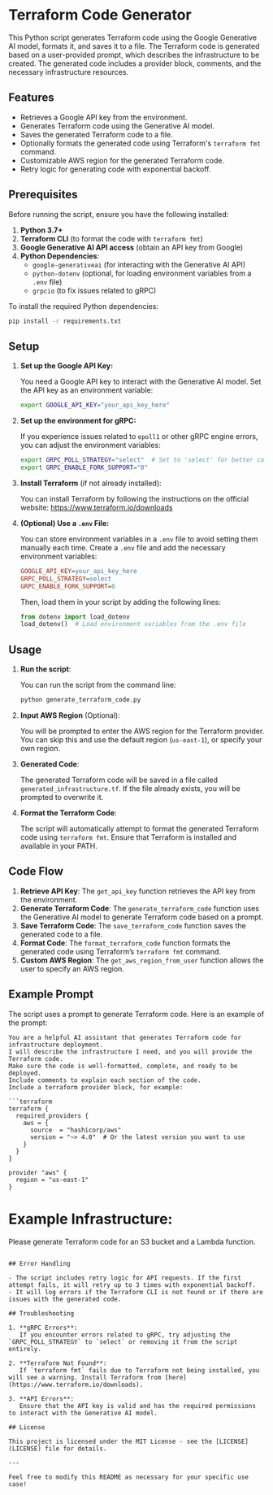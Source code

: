 # Terraform Code Generator

This Python script generates Terraform code using the Google Generative AI model, formats it, and saves it to a file. The Terraform code is generated based on a user-provided prompt, which describes the infrastructure to be created. The generated code includes a provider block, comments, and the necessary infrastructure resources.

## Features

- Retrieves a Google API key from the environment.
- Generates Terraform code using the Generative AI model.
- Saves the generated Terraform code to a file.
- Optionally formats the generated code using Terraform's `terraform fmt` command.
- Customizable AWS region for the generated Terraform code.
- Retry logic for generating code with exponential backoff.

## Prerequisites

Before running the script, ensure you have the following installed:

1. **Python 3.7+**
2. **Terraform CLI** (to format the code with `terraform fmt`)
3. **Google Generative AI API access** (obtain an API key from Google)
4. **Python Dependencies**:
   - `google-generativeai` (for interacting with the Generative AI API)
   - `python-dotenv` (optional, for loading environment variables from a `.env` file)
   - `grpcio` (to fix issues related to gRPC)

To install the required Python dependencies:

```bash
pip install -r requirements.txt
```

## Setup

1. **Set up the Google API Key:**
   
   You need a Google API key to interact with the Generative AI model. Set the API key as an environment variable:

   ```bash
   export GOOGLE_API_KEY="your_api_key_here"
   ```

2. **Set up the environment for gRPC:**
   
   If you experience issues related to `epoll1` or other gRPC engine errors, you can adjust the environment variables:

   ```bash
   export GRPC_POLL_STRATEGY="select"  # Set to 'select' for better compatibility
   export GRPC_ENABLE_FORK_SUPPORT="0"
   ```

3. **Install Terraform** (if not already installed):

   You can install Terraform by following the instructions on the official website: https://www.terraform.io/downloads

4. **(Optional) Use a `.env` File:**

   You can store environment variables in a `.env` file to avoid setting them manually each time. Create a `.env` file and add the necessary environment variables:

   ```ini
   GOOGLE_API_KEY=your_api_key_here
   GRPC_POLL_STRATEGY=select
   GRPC_ENABLE_FORK_SUPPORT=0
   ```

   Then, load them in your script by adding the following lines:

   ```python
   from dotenv import load_dotenv
   load_dotenv()  # Load environment variables from the .env file
   ```

## Usage

1. **Run the script**:

   You can run the script from the command line:

   ```bash
   python generate_terraform_code.py
   ```

2. **Input AWS Region** (Optional):
   
   You will be prompted to enter the AWS region for the Terraform provider. You can skip this and use the default region (`us-east-1`), or specify your own region.

3. **Generated Code**:
   
   The generated Terraform code will be saved in a file called `generated_infrastructure.tf`. If the file already exists, you will be prompted to overwrite it.

4. **Format the Terraform Code**:
   
   The script will automatically attempt to format the generated Terraform code using `terraform fmt`. Ensure that Terraform is installed and available in your PATH.

## Code Flow

1. **Retrieve API Key**: The `get_api_key` function retrieves the API key from the environment.
2. **Generate Terraform Code**: The `generate_terraform_code` function uses the Generative AI model to generate Terraform code based on a prompt.
3. **Save Terraform Code**: The `save_terraform_code` function saves the generated code to a file.
4. **Format Code**: The `format_terraform_code` function formats the generated code using Terraform’s `terraform fmt` command.
5. **Custom AWS Region**: The `get_aws_region_from_user` function allows the user to specify an AWS region.

## Example Prompt

The script uses a prompt to generate Terraform code. Here is an example of the prompt:

```plaintext
You are a helpful AI assistant that generates Terraform code for infrastructure deployment.
I will describe the infrastructure I need, and you will provide the Terraform code.
Make sure the code is well-formatted, complete, and ready to be deployed.
Include comments to explain each section of the code.
Include a terraform provider block, for example:

```terraform
terraform {
  required_providers {
    aws = {
      source  = "hashicorp/aws"
      version = "~> 4.0"  # Or the latest version you want to use
    }
  }
}

provider "aws" {
  region = "us-east-1"
}
```

# Example Infrastructure:
Please generate Terraform code for an S3 bucket and a Lambda function.
```

## Error Handling

- The script includes retry logic for API requests. If the first attempt fails, it will retry up to 3 times with exponential backoff.
- It will log errors if the Terraform CLI is not found or if there are issues with the generated code.

## Troubleshooting

1. **gRPC Errors**:
   If you encounter errors related to gRPC, try adjusting the `GRPC_POLL_STRATEGY` to `select` or removing it from the script entirely.

2. **Terraform Not Found**:
   If `terraform fmt` fails due to Terraform not being installed, you will see a warning. Install Terraform from [here](https://www.terraform.io/downloads).

3. **API Errors**:
   Ensure that the API key is valid and has the required permissions to interact with the Generative AI model.

## License

This project is licensed under the MIT License - see the [LICENSE](LICENSE) file for details.

---

Feel free to modify this README as necessary for your specific use case!
